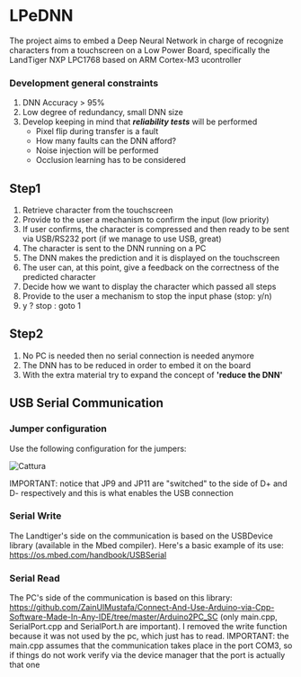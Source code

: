 # LPeDNN
The project aims to embed a Deep Neural Network in charge of recognize characters from a touchscreen on a Low Power Board, specifically the LandTiger NXP LPC1768 based on ARM Cortex-M3 ucontroller
### Development general constraints
 1. DNN Accuracy > 95%
 2. Low degree of redundancy, small DNN size
 3. Develop keeping in mind that ***reliability tests*** will be performed
    - Pixel flip during transfer is a fault
    - How many faults can the DNN afford?
    - Noise injection will be performed
    - Occlusion learning has to be considered
## Step1
 1. Retrieve character from the touchscreen 
 2. Provide to the user a mechanism to confirm the input (low priority)
 3. If user confirms, the character is compressed and then ready to be sent via USB/RS232 port (if we manage to use USB, great)
 4. The character is sent to the DNN running on a PC
 5. The DNN makes the prediction and it is displayed on the touchscreen
 6. The user can, at this point, give a feedback on the correctness of the predicted character
 7. Decide how we want to display the character which passed all steps
 8. Provide to the user a mechanism to stop the input phase (stop: y/n)
 9. y ? stop : goto 1
 
 ## Step2
  1. No PC is needed then no serial connection is needed anymore
  2. The DNN has to be reduced in order to embed it on the board
  3. With the extra material try to expand the concept of **'reduce the DNN'**

## USB Serial Communication

### Jumper configuration
Use the following configuration for the jumpers:

![Cattura](https://user-images.githubusercontent.com/17108362/114763685-5fd43d00-9d63-11eb-9796-44ccb49d0f8e.PNG)

IMPORTANT: notice that JP9 and JP11 are "switched" to the side of D+ and D- respectively and this is what enables the USB connection

### Serial Write

The Landtiger's side on the communication is based on the USBDevice library (available in the Mbed compiler).
Here's a basic example of its use: https://os.mbed.com/handbook/USBSerial

### Serial Read

The PC's side of the communication is based on this library: https://github.com/ZainUlMustafa/Connect-And-Use-Arduino-via-Cpp-Software-Made-In-Any-IDE/tree/master/Arduino2PC_SC (only main.cpp, SerialPort.cpp and SerialPort.h are important).
I removed the write function because it was not used by the pc, which just has to read.
IMPORTANT: the main.cpp assumes that the communication takes place in the port COM3, so if things do not work verify via the device manager that the port is actually that one
